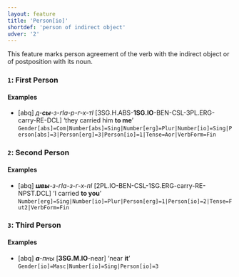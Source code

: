 ```yaml
---
layout: feature
title: 'Person[io]'
shortdef: 'person of indirect object'
udver: '2'
---
```


This feature marks person agreement of the verb with the indirect object or of postposition with its noun.

### <a name="1">`1`</a>: First Person

#### Examples

* [abq] _д-<b>сы</b>-з-гIа-р-г-х-тI_ [3SG.H.ABS-<b>1SG.IO</b>-BEN-CSL-3PL.ERG-carry-RE-DCL] ‘they carried him <b>to me</b>’ `Gender[abs]=Com|Number[abs]=Sing|Number[erg]=Plur|Number[io]=Sing|Person[abs]=3|Person[erg]=3|Person[io]=1|Tense=Aor|VerbForm=Fin`

### <a name="2">`2`</a>: Second Person

#### Examples

* [abq] _<b>швы</b>-з-гIа-з-г-х-пI_ [2PL.IO-BEN-CSL-1SG.ERG-carry-RE-NPST.DCL] ‘I carried <b>to you</b>’ `Number[erg]=Sing|Number[io]=Plur|Person[erg]=1|Person[io]=2|Tense=Fut2|VerbForm=Fin`

### <a name="3">`3`</a>: Third Person

#### Examples

* [abq] _<b>а</b>-пны_ [<b>3SG.M.IO</b>-near] ‘near <b>it</b>’ `Gender[io]=Masc|Number[io]=Sing|Person[io]=3`
<!-- Interlanguage links updated Po 6. listopadu 2023, 21:41:59 CET -->
